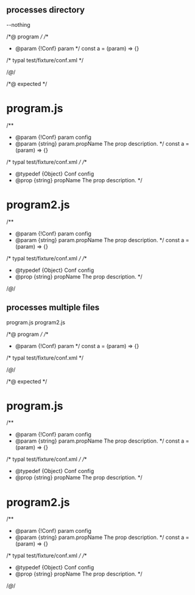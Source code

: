 ## processes directory
--nothing

/*@ program */
/**
 * @param {!Conf} param
 */
const a = (param) => {}

/* typal test/fixture/conf.xml */

/*@*/

/*@ expected */
# program.js

/**
 * @param {!Conf} param config
 * @param {string} param.propName The prop description.
 */
const a = (param) => {}

/* typal test/fixture/conf.xml */
/**
 * @typedef {Object} Conf config
 * @prop {string} propName The prop description.
 */


# program2.js

/**
 * @param {!Conf} param config
 * @param {string} param.propName The prop description.
 */
const a = (param) => {}

/* typal test/fixture/conf.xml */
/**
 * @typedef {Object} Conf config
 * @prop {string} propName The prop description.
 */

/*@*/

## processes multiple files
program.js program2.js

/*@ program */
/**
 * @param {!Conf} param
 */
const a = (param) => {}

/* typal test/fixture/conf.xml */

/*@*/

/*@ expected */
# program.js

/**
 * @param {!Conf} param config
 * @param {string} param.propName The prop description.
 */
const a = (param) => {}

/* typal test/fixture/conf.xml */
/**
 * @typedef {Object} Conf config
 * @prop {string} propName The prop description.
 */


# program2.js

/**
 * @param {!Conf} param config
 * @param {string} param.propName The prop description.
 */
const a = (param) => {}

/* typal test/fixture/conf.xml */
/**
 * @typedef {Object} Conf config
 * @prop {string} propName The prop description.
 */

/*@*/